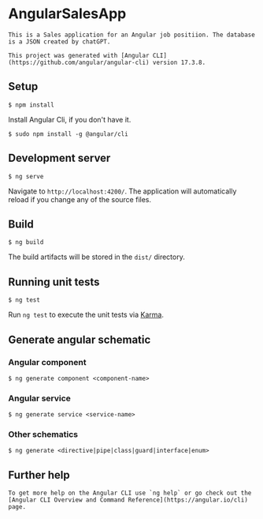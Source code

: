 # AngularSalesApp

    This is a Sales application for an Angular job positiion. The database is a JSON created by chatGPT.

    This project was generated with [Angular CLI](https://github.com/angular/angular-cli) version 17.3.8.

## Setup
    $ npm install

  Install Angular Cli, if you don't have it.

    $ sudo npm install -g @angular/cli


## Development server
    $ ng serve
  
  Navigate to `http://localhost:4200/`. The application will automatically reload if you change any of the source files.

## Build
    $ ng build

  The build artifacts will be stored in the `dist/` directory.

## Running unit tests
    $ ng test
  
  Run `ng test` to execute the unit tests via [Karma](https://karma-runner.github.io).


## Generate angular schematic

### Angular component
    $ ng generate component <component-name>

### Angular service
    $ ng generate service <service-name>

### Other schematics
    $ ng generate <directive|pipe|class|guard|interface|enum>


## Further help

    To get more help on the Angular CLI use `ng help` or go check out the [Angular CLI Overview and Command Reference](https://angular.io/cli) page.

